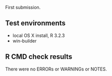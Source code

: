 First submission.

## Test environments
* local OS X install, R 3.2.3
* win-builder

## R CMD check results
There were no ERRORs or WARNINGs or NOTES.
